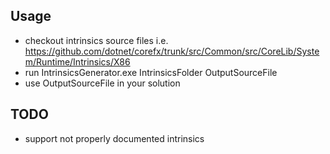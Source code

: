 ## Usage
* checkout intrinsics source files i.e. https://github.com/dotnet/corefx/trunk/src/Common/src/CoreLib/System/Runtime/Intrinsics/X86
* run IntrinsicsGenerator.exe IntrinsicsFolder OutputSourceFile
* use OutputSourceFile in your solution


## TODO
* support not properly documented intrinsics